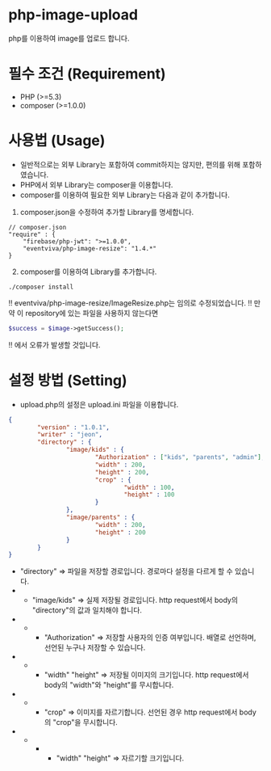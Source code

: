 # php-image-upload
php를 이용하여 image를 업로드 합니다.

# 필수 조건 (Requirement)
- PHP (>=5.3)
- composer (>=1.0.0)

# 사용법 (Usage)
- 일반적으로는 외부 Library는 포함하여 commit하지는 않지만, 편의를 위해 포함하였습니다.
- PHP에서 외부 Library는 composer을 이용합니다.
- composer를 이용하여 필요한 외부 Library는 다음과 같이 추가합니다.

1. composer.json을 수정하여 추가할 Library를 명세합니다.
```text
// composer.json
"require" : {
    "firebase/php-jwt": ">=1.0.0",
    "eventviva/php-image-resize": "1.4.*"
}                  
```
2. composer를 이용하여 Library를 추가합니다.
```command
./composer install
```

!! eventviva/php-image-resize/ImageResize.php는 임의로 수정되었습니다.
!! 만약 이 repository에 있는 파일을 사용하지 않는다면
```php
$success = $image->getSuccess();
```
!! 에서 오류가 발생할 것입니다.

# 설정 방법 (Setting)
- upload.php의 설정은 upload.ini 파일을 이용합니다.
```json
{
        "version" : "1.0.1",
        "writer" : "jeon",
        "directory" : {
                "image/kids" : {
                        "Authorization" : ["kids", "parents", "admin"],
                        "width" : 200,
                        "height" : 200,
                        "crop" : {
                                "width" : 100,
                                "height" : 100
                        }
                },
                "image/parents" : {
                        "width" : 200,
                        "height" : 200
                }
        }
}
```
- "directory" => 파일을 저장할 경로입니다. 경로마다 설정을 다르게 할 수 있습니다.
- -  "image/kids" => 실제 저장될 경로입니다. http request에서 body의 "directory"의 값과 일치해야 합니다.
- - - "Authorization" => 저장할 사용자의 인증 여부입니다. 배열로 선언하며, 선언된 누구나 저장할 수 있습니다.
- - - "width" "height" => 저장될 이미지의 크기입니다. http request에서 body의 "width"와 "height"를 무시합니다.
- - - "crop" => 이미지를 자르기합니다. 선언된 경우 http request에서 body의 "crop"을 무시합니다.
- - - - "width" "height" => 자르기할 크기입니다. 
